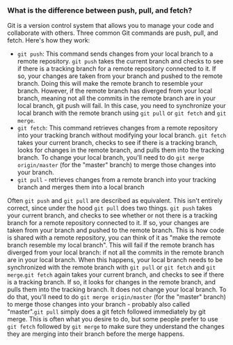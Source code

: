 ### What is the difference between push, pull, and fetch?

Git is a version control system that allows you to manage your code and collaborate with others. Three common Git commands are push, pull, and fetch. Here's how they work:

- `git push`: This command sends changes from your local branch to a remote repository. `git push` takes the current branch and checks to see if there is a tracking branch for a remote repository connected to it. If so, your changes are taken from your branch and pushed to the remote branch. Doing this will make the remote branch to resemble your branch. However, if the remote branch has diverged from your local branch, meaning not all the commits in the remote branch are in your local branch, git push will fail. In this case, you need to synchronize your local branch with the remote branch using `git pull` or `git fetch` and `git merge`.
- `git fetch`: This command retrieves changes from a remote repository into your tracking branch without modifying your local branch. `git fetch` takes your current branch, checks to see if there is a tracking branch, looks for changes in the remote branch, and pulls them into the tracking branch. To change your local branch, you'll need to do `git merge origin/master` (for the "master" branch) to merge those changes into your branch.
- `git pull` - retrieves changes from a remote branch into your tracking branch and merges them into a local branch

Often `git push` and `git pull` are described as equivalent. This isn't entirely correct, since under the hood `git pull` does two things. `git push` takes your 
current branch, and checks to see whether or not there is a tracking branch for a remote repository connected to it. If so, your changes are taken from your 
branch and pushed to the remote branch. This is how code is shared with a remote repository, you can think of it as "make the remote branch resemble my 
local branch". This will fail if the remote branch has diverged from your local branch: if not all the commits in the remote branch are in your local 
branch. When this happens, your local branch needs to be synchronized with the remote branch with `git pull` or `git fetch` and `git merge`.`git fetch` again takes 
your current branch, and checks to see if there is a tracking branch. If so, it looks for changes in the remote branch, and pulls them into the tracking 
branch. It does not change your local branch. To do that, you'll need to do `git merge origin/master` (for the "master" branch) to merge those changes into 
your branch - probably also called "master".`git pull` simply does a git fetch followed immediately by git merge. This is often what you desire to do, but 
some people prefer to use `git fetch` followed by `git merge` to make sure they understand the changes they are merging into their branch before the merge 
happens.
